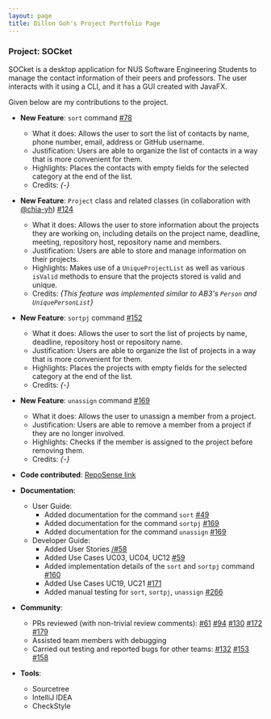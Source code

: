 ```yaml
---
layout: page
title: Dillon Goh's Project Portfolio Page
---
```


### Project: SOCket

SOCket is a desktop application for NUS Software Engineering Students to manage the contact information of their peers and professors. The user interacts with it using a CLI, and it has a GUI created with JavaFX.

Given below are my contributions to the project.

* **New Feature**: `sort` command [\#78](https://github.com/AY2223S2-CS2103T-T12-4/tp/pull/78)
    * What it does: Allows the user to sort the list of contacts by name, phone number, email, address or GitHub username.
    * Justification: Users are able to organize the list of contacts in a way that is more convenient for them.
    * Highlights: Places the contacts with empty fields for the selected category at the end of the list.
    * Credits: *{-}*

* **New Feature**: `Project` class and related classes (in collaboration with [@chia-yh](www.github.com/chia-yh)) [\#124](https://github.com/AY2223S2-CS2103T-T12-4/tp/pull/124)
    * What it does: Allows the user to store information about the projects they are working on, including details on the project name, deadline, meeting, repository host, repository name and members.
    * Justification: Users are able to store and manage information on their projects.
    * Highlights: Makes use of a `UniqueProjectList` as well as various `isValid` methods to ensure that the projects stored is valid and unique.
    * Credits: *{This feature was implemented similar to AB3's `Person` and `UniquePersonList`}*

* **New Feature**: `sortpj` command [\#152](https://github.com/AY2223S2-CS2103T-T12-4/tp/pull/152)
    * What it does: Allows the user to sort the list of projects by name, deadline, repository host or repository name.
    * Justification: Users are able to organize the list of projects in a way that is more convenient for them.
    * Highlights: Places the projects with empty fields for the selected category at the end of the list.
    * Credits: *{-}*

* **New Feature**: `unassign` command [\#169](https://github.com/AY2223S2-CS2103T-T12-4/tp/pull/169)
    * What it does: Allows the user to unassign a member from a project.
    * Justification: Users are able to remove a member from a project if they are no longer involved.
    * Highlights: Checks if the member is assigned to the project before removing them.
    * Credits: *{-}*

* **Code contributed**: [RepoSense link](https://nus-cs2103-ay2223s2.github.io/tp-dashboard/?search=dillongoh&breakdown=true)


* **Documentation**:
    * User Guide:
        * Added documentation for the command `sort` [\#49](https://github.com/AY2223S2-CS2103T-T12-4/tp/pull/49)
        * Added documentation for the command `sortpj` [\#169](https://github.com/AY2223S2-CS2103T-T12-4/tp/pull/169)
        * Added documentation for the command `unassign` [\#169](https://github.com/AY2223S2-CS2103T-T12-4/tp/pull/169)
    * Developer Guide:
        * Added User Stories [/#58](https://github.com/AY2223S2-CS2103T-T12-4/tp/pull/58)
        * Added Use Cases UC03, UC04, UC12 [\#59](https://github.com/AY2223S2-CS2103T-T12-4/tp/pull/59)
        * Added implementation details of the `sort` and `sortpj` command [\#160](https://github.com/AY2223S2-CS2103T-T12-4/tp/pull/160)
        * Added Use Cases UC19, UC21 [\#171](https://github.com/AY2223S2-CS2103T-T12-4/tp/pull/171)
        * Added manual testing for `sort`, `sortpj`, `unassign` [\#266](https://github.com/AY2223S2-CS2103T-T12-4/tp/pull/266)

* **Community**:
    * PRs reviewed (with non-trivial review comments): [\#61](https://github.com/AY2223S2-CS2103T-T12-4/tp/pull/61) [\#94](https://github.com/AY2223S2-CS2103T-T12-4/tp/pull/94)
  [\#130](https://github.com/AY2223S2-CS2103T-T12-4/tp/pull/130) [\#172](https://github.com/AY2223S2-CS2103T-T13-1/tp/issues/172) [\#179](https://github.com/AY2223S2-CS2103T-T13-1/tp/issues/179)
    * Assisted team members with debugging
    * Carried out testing and reported bugs for other teams: [\#132](https://github.com/AY2223S2-CS2103T-T13-1/tp/issues/132) [\#153](https://github.com/AY2223S2-CS2103T-T13-1/tp/issues/153) [\#158](https://github.com/AY2223S2-CS2103T-T13-1/tp/issues/158)

* **Tools**:
    * Sourcetree
    * IntelliJ IDEA
    * CheckStyle
